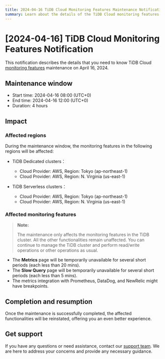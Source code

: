 ```yaml
---
title: 2024-04-16 TiDB Cloud Monitoring Features Maintenance Notification
summary: Learn about the details of the TiDB Cloud monitoring features maintenance on April 16, 2024, such as the maintenance window, reason, and impact.
---
```


# [2024-04-16] TiDB Cloud Monitoring Features Notification

This notification describes the details that you need to know TiDB Cloud [monitoring features](/tidb-cloud/monitor-tidb-cluster.md) maintenance on April 16, 2024.

## Maintenance window

- Start time: 2024-04-16 08:00 (UTC+0)
- End time: 2024-04-16 12:00 (UTC+0)
- Duration: 4 hours

## Impact

### Affected regions
	
During the maintenance window, the monitoring features in the following regions will be affected:

- TiDB Dedicated clusters：
    - Cloud Provider: AWS, Region: Tokyo (ap-northeast-1)
    - Cloud Provider: AWS, Region: N. Virginia (us-east-1)

- TiDB Serverless clusters：
    - Cloud Provider: AWS, Region: Tokyo (ap-northeast-1)
    - Cloud Provider: AWS, Region: N. Virginia (us-east-1)

### Affected monitoring features

> **Note:**
>
> The maintenance only affects the monitoring features in the TiDB cluster. All the other functionalities remain unaffected. You can continue to manage the TiDB cluster and perform read/write operations or other operations as usual.

- The **Metrics** page will be temporarily unavailable for several short periods (each less than 20 mins).
- The **Slow Query** page will be temporarily unavailable for several short periods (each less than 5 mins).
- The metrics integration with Prometheus, DataDog, and NewRelic might have breakpoints.

## Completion and resumption

Once the maintenance is successfully completed, the affected functionalities will be reinstated, offering you an even better experience.

## Get support

If you have any questions or need assistance, contact our [support team](/tidb-cloud/tidb-cloud-support.md). We are here to address your concerns and provide any necessary guidance.
